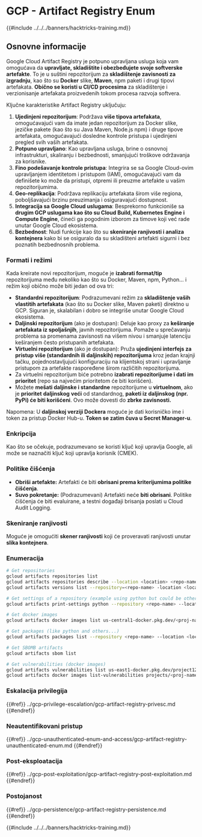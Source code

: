 # GCP - Artifact Registry Enum

{{#include ../../../banners/hacktricks-training.md}}

## Osnovne informacije

Google Cloud Artifact Registry je potpuno upravljana usluga koja vam omogućava da **upravljate, skladištite i obezbeđujete svoje softverske artefakte**. To je u suštini repozitorijum za **skladištenje zavisnosti za izgradnju**, kao što su **Docker** slike, **Maven**, npm paketi i drugi tipovi artefakata. **Obično se koristi u CI/CD procesima** za skladištenje i verzionisanje artefakata proizvedenih tokom procesa razvoja softvera.

Ključne karakteristike Artifact Registry uključuju:

1. **Ujedinjeni repozitorijum**: Podržava **više tipova artefakata**, omogućavajući vam da imate jedan repozitorijum za Docker slike, jezičke pakete (kao što su Java Maven, Node.js npm) i druge tipove artefakata, omogućavajući dosledne kontrole pristupa i ujedinjeni pregled svih vaših artefakata.
2. **Potpuno upravljano**: Kao upravljana usluga, brine o osnovnoj infrastrukturi, skaliranju i bezbednosti, smanjujući troškove održavanja za korisnike.
3. **Fino podešavanje kontrole pristupa**: Integrira se sa Google Cloud-ovim upravljanjem identitetom i pristupom (IAM), omogućavajući vam da definišete ko može da pristupi, otpremi ili preuzme artefakte u vašim repozitorijumima.
4. **Geo-replikacija**: Podržava replikaciju artefakata širom više regiona, poboljšavajući brzinu preuzimanja i osiguravajući dostupnost.
5. **Integracija sa Google Cloud uslugama**: Besprekorno funkcioniše sa **drugim GCP uslugama kao što su Cloud Build, Kubernetes Engine i Compute Engine**, čineći ga pogodnim izborom za timove koji već rade unutar Google Cloud ekosistema.
6. **Bezbednost**: Nudi funkcije kao što su **skeniranje ranjivosti i analiza kontejnera** kako bi se osiguralo da su skladišteni artefakti sigurni i bez poznatih bezbednosnih problema.

### Formati i režimi

Kada kreirate novi repozitorijum, moguće je **izabrati format/tip** repozitorijuma među nekoliko kao što su Docker, Maven, npm, Python... i režim koji obično može biti jedan od ova tri:

- **Standardni repozitorijum**: Podrazumevani režim za **skladištenje vaših vlastitih artefakata** (kao što su Docker slike, Maven paketi) direktno u GCP. Siguran je, skalabilan i dobro se integriše unutar Google Cloud ekosistema.
- **Daljinski repozitorijum** (ako je dostupan): Deluje kao proxy za **keširanje artefakata iz spoljašnjih**, javnih repozitorijuma. Pomaže u sprečavanju problema sa promenama zavisnosti na višem nivou i smanjuje latenciju keširanjem često pristupanih artefakata.
- **Virtuelni repozitorijum** (ako je dostupan): Pruža **ujedinjeni interfejs za pristup više (standardnih ili daljinskih) repozitorijuma** kroz jedan krajnji tačku, pojednostavljujući konfiguraciju na klijentskoj strani i upravljanje pristupom za artefakte raspoređene širom različitih repozitorijuma.
- Za virtuelni repozitorijum biće potrebno **izabrati repozitorijume i dati im prioritet** (repo sa najvećim prioritetom će biti korišćen).
- Možete **mešati daljinske i standardne** repozitorijume u **virtuelnom**, ako je **prioritet** **daljinskog** **veći** od standardnog, **paketi iz daljinskog (npr. PyPi) će biti korišćeni**. Ovo može dovesti do **zbrke zavisnosti.**

Napomena: U **daljinskoj verziji Dockera** moguće je dati korisničko ime i token za pristup Docker Hub-u. **Token se zatim čuva u Secret Manager-u**.

### Enkripcija

Kao što se očekuje, podrazumevano se koristi ključ koji upravlja Google, ali može se naznačiti ključ koji upravlja korisnik (CMEK).

### Politike čišćenja

- **Obriši artefakte:** Artefakti će biti **obrisani prema kriterijumima politike čišćenja**.
- **Suvo pokretanje:** (Podrazumevani) Artefakti neće **biti obrisani**. Politike čišćenja će biti evaluirane, a testni događaji brisanja poslati u Cloud Audit Logging.

### Skeniranje ranjivosti

Moguće je omogućiti **skener ranjivosti** koji će proveravati ranjivosti unutar **slika kontejnera**.

### Enumeracija
```bash
# Get repositories
gcloud artifacts repositories list
gcloud artifacts repositories describe --location <location> <repo-name>
gcloud artifacts versions list --repository=<repo-name> -location <location> --package <package-name>

# Get settings of a repository (example using python but could be other)
gcloud artifacts print-settings python --repository <repo-name> --location <location>

# Get docker images
gcloud artifacts docker images list us-central1-docker.pkg.dev/<proj-name>/<repo-name>

# Get packages (like python and others...)
gcloud artifacts packages list --repository <repo-name> --location <location>

# Get SBOMB artifacts
gcloud artifacts sbom list

# Get vulnerabilities (docker images)
gcloud artifacts vulnerabilities list us-east1-docker.pkg.dev/project123/repository123/someimage@sha256:49765698074d6d7baa82f
gcloud artifacts docker images list-vulnerabilities projects/<proj-name>/locations/<location>/scans/<scan-uuid>
```
### Eskalacija privilegija

{{#ref}}
../gcp-privilege-escalation/gcp-artifact-registry-privesc.md
{{#endref}}

### Neautentifikovani pristup

{{#ref}}
../gcp-unauthenticated-enum-and-access/gcp-artifact-registry-unauthenticated-enum.md
{{#endref}}

### Post-eksploatacija

{{#ref}}
../gcp-post-exploitation/gcp-artifact-registry-post-exploitation.md
{{#endref}}

### Postojanost

{{#ref}}
../gcp-persistence/gcp-artifact-registry-persistence.md
{{#endref}}

{{#include ../../../banners/hacktricks-training.md}}
